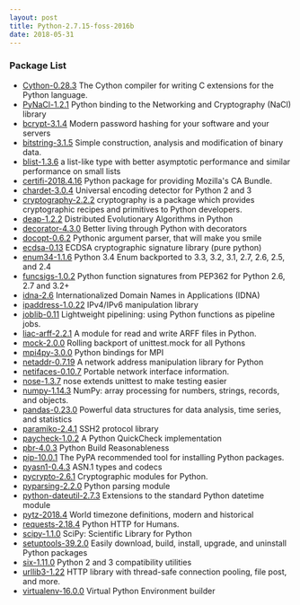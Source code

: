 ```yaml
---
layout: post
title: Python-2.7.15-foss-2016b
date: 2018-05-31
---
```


### Package List
  * [Cython-0.28.3](https://pypi.org/project/Cython/) The Cython compiler for writing C extensions for the Python language.
  * [PyNaCl-1.2.1](https://pypi.org/project/PyNaCl/) Python binding to the Networking and Cryptography (NaCl) library
  * [bcrypt-3.1.4](https://pypi.org/project/bcrypt/) Modern password hashing for your software and your servers
  * [bitstring-3.1.5](https://pypi.org/project/bitstring/) Simple construction, analysis and modification of binary data.
  * [blist-1.3.6](https://pypi.org/project/blist/) a list-like type with better asymptotic performance and similar performance on small lists
  * [certifi-2018.4.16](http://pypi.org/project/certifi/) Python package for providing Mozilla's CA Bundle.
  * [chardet-3.0.4](https://pypi.org/project/chardet/) Universal encoding detector for Python 2 and 3
  * [cryptography-2.2.2](http://pypi.org/project/cryptography/) cryptography is a package which provides cryptographic recipes and primitives to Python developers.
  * [deap-1.2.2](https://pypi.org/project/deap/) Distributed Evolutionary Algorithms in Python
  * [decorator-4.3.0](https://pypi.org/project/decorator/) Better living through Python with decorators
  * [docopt-0.6.2](https://pypi.org/project/docopt/) Pythonic argument parser, that will make you smile
  * [ecdsa-0.13](https://pypi.org/project/ecdsa/) ECDSA cryptographic signature library (pure python)
  * [enum34-1.1.6](https://pypi.org/project/enum34/) Python 3.4 Enum backported to 3.3, 3.2, 3.1, 2.7, 2.6, 2.5, and 2.4
  * [funcsigs-1.0.2](https://pypi.org/project/funcsigs/) Python function signatures from PEP362 for Python 2.6, 2.7 and 3.2+
  * [idna-2.6](http://pypi.org/project/idna/) Internationalized Domain Names in Applications (IDNA)
  * [ipaddress-1.0.22](https://pypi.org/project/ipaddress/) IPv4/IPv6 manipulation library
  * [joblib-0.11](https://pypi.org/project/joblib/) Lightweight pipelining: using Python functions as pipeline jobs.
  * [liac-arff-2.2.1](https://pypi.org/project/liac-arff/) A module for read and write ARFF files in Python.
  * [mock-2.0.0](http://pypi.org/project/mock/) Rolling backport of unittest.mock for all Pythons
  * [mpi4py-3.0.0](https://pypi.org/project/mpi4py/) Python bindings for MPI
  * [netaddr-0.7.19](https://pypi.org/project/netaddr/) A network address manipulation library for Python
  * [netifaces-0.10.7](https://pypi.org/project/netifaces/) Portable network interface information.
  * [nose-1.3.7](https://pypi.org/project/nose/) nose extends unittest to make testing easier
  * [numpy-1.14.3](https://pypi.org/project/numpy/) NumPy: array processing for numbers, strings, records, and objects.
  * [pandas-0.23.0](https://pypi.org/project/pandas/) Powerful data structures for data analysis, time series, and statistics
  * [paramiko-2.4.1](http://pypi.org/project/paramiko/) SSH2 protocol library
  * [paycheck-1.0.2](https://pypi.org/project/paycheck/) A Python QuickCheck implementation
  * [pbr-4.0.3](https://pypi.org/project/pbr/) Python Build Reasonableness
  * [pip-10.0.1](https://pypi.org/project/pip/) The PyPA recommended tool for installing Python packages.
  * [pyasn1-0.4.3](http://pypi.org/project/pyasn1/) ASN.1 types and codecs
  * [pycrypto-2.6.1](https://pypi.org/project/pycrypto/) Cryptographic modules for Python.
  * [pyparsing-2.2.0](https://pypi.org/project/pyparsing/) Python parsing module
  * [python-dateutil-2.7.3](http://pypi.org/project/python-dateutil/) Extensions to the standard Python datetime module
  * [pytz-2018.4](http://pypi.org/project/pytz/) World timezone definitions, modern and historical
  * [requests-2.18.4](http://pypi.org/project/requests/) Python HTTP for Humans.
  * [scipy-1.1.0](https://pypi.org/project/scipy/) SciPy: Scientific Library for Python
  * [setuptools-39.2.0](https://pypi.org/project/setuptools/) Easily download, build, install, upgrade, and uninstall Python packages
  * [six-1.11.0](https://pypi.org/project/six/) Python 2 and 3 compatibility utilities
  * [urllib3-1.22](http://pypi.org/project/urllib3/) HTTP library with thread-safe connection pooling, file post, and more.
  * [virtualenv-16.0.0](https://pypi.org/project/virtualenv/) Virtual Python Environment builder
